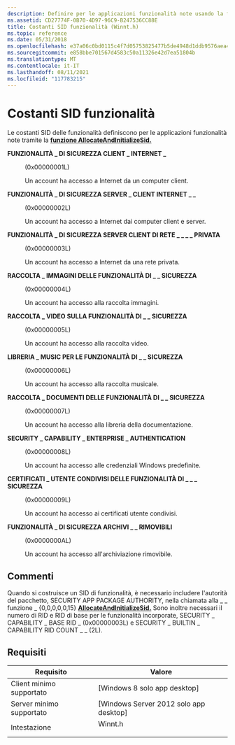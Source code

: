 ```yaml
---
description: Definire per le applicazioni funzionalità note usando la funzione AllocateAndInitializeSid.
ms.assetid: CD27774F-0B70-4D97-96C9-B247536CC88E
title: Costanti SID funzionalità (Winnt.h)
ms.topic: reference
ms.date: 05/31/2018
ms.openlocfilehash: e37a06c0bd0115c4f7d05753825477b5de4948d1ddb9576aea46933a63cbf409
ms.sourcegitcommit: e858bbe701567d4583c50a11326e42d7ea51804b
ms.translationtype: MT
ms.contentlocale: it-IT
ms.lasthandoff: 08/11/2021
ms.locfileid: "117783215"
---
```

# <a name="capability-sid-constants"></a>Costanti SID funzionalità

Le costanti SID delle funzionalità definiscono per le applicazioni funzionalità note tramite la [**funzione AllocateAndInitializeSid.**](/windows/win32/api/securitybaseapi/nf-securitybaseapi-allocateandinitializesid)

<dl> <dt>

<span id="SECURITY_CAPABILITY_INTERNET_CLIENT"></span><span id="security_capability_internet_client"></span>**FUNZIONALITÀ \_ DI SICUREZZA CLIENT \_ INTERNET \_**
</dt> <dd> <dl> <dt>

(0x00000001L)
</dt> <dt>



Un account ha accesso a Internet da un computer client.


</dt> </dl> </dd> <dt>

<span id="SECURITY_CAPABILITY_INTERNET_CLIENT_SERVER"></span><span id="security_capability_internet_client_server"></span>**FUNZIONALITÀ \_ DI SICUREZZA SERVER \_ CLIENT INTERNET \_ \_**
</dt> <dd> <dl> <dt>

(0x00000002L)
</dt> <dt>



Un account ha accesso a Internet dai computer client e server.


</dt> </dl> </dd> <dt>

<span id="SECURITY_CAPABILITY_PRIVATE_NETWORK_CLIENT_SERVER"></span><span id="security_capability_private_network_client_server"></span>**FUNZIONALITÀ \_ DI SICUREZZA SERVER CLIENT DI RETE \_ \_ \_ \_ PRIVATA**
</dt> <dd> <dl> <dt>

(0x00000003L)
</dt> <dt>



Un account ha accesso a Internet da una rete privata.


</dt> </dl> </dd> <dt>

<span id="SECURITY_CAPABILITY_PICTURES_LIBRARY"></span><span id="security_capability_pictures_library"></span>**RACCOLTA \_ IMMAGINI DELLE FUNZIONALITÀ DI \_ \_ SICUREZZA**
</dt> <dd> <dl> <dt>

(0x00000004L)
</dt> <dt>



Un account ha accesso alla raccolta immagini.


</dt> </dl> </dd> <dt>

<span id="SECURITY_CAPABILITY_VIDEOS_LIBRARY"></span><span id="security_capability_videos_library"></span>**RACCOLTA \_ VIDEO SULLA FUNZIONALITÀ DI \_ \_ SICUREZZA**
</dt> <dd> <dl> <dt>

(0x00000005L)
</dt> <dt>



Un account ha accesso alla raccolta video.


</dt> </dl> </dd> <dt>

<span id="SECURITY_CAPABILITY_MUSIC_LIBRARY"></span><span id="security_capability_music_library"></span>**LIBRERIA \_ MUSIC PER LE FUNZIONALITÀ DI \_ \_ SICUREZZA**
</dt> <dd> <dl> <dt>

(0x00000006L)
</dt> <dt>



Un account ha accesso alla raccolta musicale.


</dt> </dl> </dd> <dt>

<span id="SECURITY_CAPABILITY_DOCUMENTS_LIBRARY"></span><span id="security_capability_documents_library"></span>**RACCOLTA \_ DOCUMENTI DELLE FUNZIONALITÀ DI \_ \_ SICUREZZA**
</dt> <dd> <dl> <dt>

(0x00000007L)
</dt> <dt>



Un account ha accesso alla libreria della documentazione.


</dt> </dl> </dd> <dt>

<span id="SECURITY_CAPABILITY_ENTERPRISE_AUTHENTICATION"></span><span id="security_capability_enterprise_authentication"></span>**SECURITY \_ CAPABILITY \_ ENTERPRISE \_ AUTHENTICATION**
</dt> <dd> <dl> <dt>

(0x00000008L)
</dt> <dt>



Un account ha accesso alle credenziali Windows predefinite.


</dt> </dl> </dd> <dt>

<span id="SECURITY_CAPABILITY_SHARED_USER_CERTIFICATES"></span><span id="security_capability_shared_user_certificates"></span>**CERTIFICATI \_ UTENTE CONDIVISI DELLE FUNZIONALITÀ DI \_ \_ \_ SICUREZZA**
</dt> <dd> <dl> <dt>

(0x00000009L)
</dt> <dt>



Un account ha accesso ai certificati utente condivisi.


</dt> </dl> </dd> <dt>

<span id="SECURITY_CAPABILITY_REMOVABLE_STORAGE"></span><span id="security_capability_removable_storage"></span>**FUNZIONALITÀ \_ DI SICUREZZA ARCHIVI \_ \_ RIMOVIBILI**
</dt> <dd> <dl> <dt>

(0x0000000AL)
</dt> <dt>



Un account ha accesso all'archiviazione rimovibile.


</dt> </dl> </dd> </dl>

## <a name="remarks"></a>Commenti

Quando si costruisce un SID di funzionalità, è necessario includere l'autorità del pacchetto, SECURITY APP PACKAGE AUTHORITY, nella chiamata alla \_ \_ funzione \_ {0,0,0,0,0,15} [**AllocateAndInitializeSid.**](/windows/win32/api/securitybaseapi/nf-securitybaseapi-allocateandinitializesid) Sono inoltre necessari il numero di RID e RID di base per le funzionalità incorporate, SECURITY \_ CAPABILITY \_ BASE RID \_ (0x00000003L) e SECURITY \_ BUILTIN \_ CAPABILITY RID COUNT \_ \_ (2L).

## <a name="requirements"></a>Requisiti



| Requisito | Valore |
|-------------------------------------|------------------------------------------------------------------------------------|
| Client minimo supportato<br/> | \[Windows 8 solo app desktop\]<br/>                                         |
| Server minimo supportato<br/> | \[Windows Server 2012 solo app desktop\]<br/>                               |
| Intestazione<br/>                   | <dl> <dt>Winnt.h</dt> </dl> |



 

